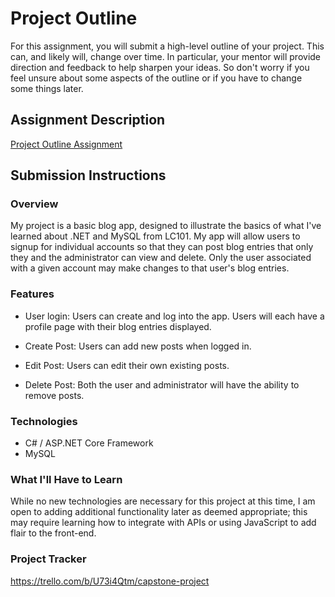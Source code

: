 # Project Outline
For this assignment, you will submit a high-level outline of your project. This can, and likely will, change over time. In particular, your mentor will provide direction and feedback to help sharpen your ideas. So don't worry if you feel unsure about some aspects of the outline or if you have to change some things later.

## Assignment Description
[Project Outline Assignment](https://education.launchcode.org/liftoff/modules/assignments/project-outline)

## Submission Instructions

### Overview
My project is a basic blog app, designed to illustrate the basics of what I've learned about .NET and MySQL from LC101. 
My app will allow users to signup for individual accounts so that they can post blog entries that only they and the administrator can view and delete. 
Only the user associated with a given account may make changes to that user's blog entries.

### Features
* User login: Users can create and log into the app. Users will each have a profile page with their blog entries displayed.

* Create Post: Users can add new posts when logged in.

* Edit Post: Users can edit their own existing posts.

* Delete Post: Both the user and administrator will have the ability to remove posts.

### Technologies
* C# / ASP.NET Core Framework
* MySQL

### What I'll Have to Learn
While no new technologies are necessary for this project at this time, I am open to adding additional functionality later as deemed appropriate; 
this may require learning how to integrate with APIs or using JavaScript to add flair to the front-end.

### Project Tracker
https://trello.com/b/U73i4Qtm/capstone-project
